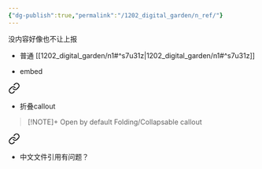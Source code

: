 ```yaml
---
{"dg-publish":true,"permalink":"/1202_digital_garden/n_ref/"}
---
```



没内容好像也不让上报


- 普通
[[1202_digital_garden/n1#^s7u31z\|1202_digital_garden/n1#^s7u31z]]

- embed 

<div class="transclusion internal-embed is-loaded"><a class="markdown-embed-link" href="/1202_digital_garden/n1/#s7u31z" aria-label="Open link"><svg xmlns="http://www.w3.org/2000/svg" width="24" height="24" viewBox="0 0 24 24" fill="none" stroke="currentColor" stroke-width="2" stroke-linecap="round" stroke-linejoin="round" class="svg-icon lucide-link"><path d="M10 13a5 5 0 0 0 7.54.54l3-3a5 5 0 0 0-7.07-7.07l-1.72 1.71"></path><path d="M14 11a5 5 0 0 0-7.54-.54l-3 3a5 5 0 0 0 7.07 7.07l1.71-1.71"></path></svg></a><div class="markdown-embed">



- 折叠callout
> [!NOTE]+ Open by default
> Folding/Collapsable callout 

</div></div>




<div class="transclusion internal-embed is-loaded"><a class="markdown-embed-link" href="/1202_digital_garden/n1_/#p5mrjr" aria-label="Open link"><svg xmlns="http://www.w3.org/2000/svg" width="24" height="24" viewBox="0 0 24 24" fill="none" stroke="currentColor" stroke-width="2" stroke-linecap="round" stroke-linejoin="round" class="svg-icon lucide-link"><path d="M10 13a5 5 0 0 0 7.54.54l3-3a5 5 0 0 0-7.07-7.07l-1.72 1.71"></path><path d="M14 11a5 5 0 0 0-7.54-.54l-3 3a5 5 0 0 0 7.07 7.07l1.71-1.71"></path></svg></a><div class="markdown-embed">



- 中文文件引用有问题？ 

</div></div>
